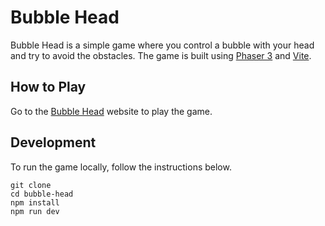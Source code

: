 # Bubble Head

Bubble Head is a simple game where you control a bubble with your head and try to avoid the obstacles. The game is built using [Phaser 3](https://phaser.io) and [Vite](https://vitejs.dev).

## How to Play

Go to the [Bubble Head](https://trvsm.github.io/bubble-head/) website to play the game.

## Development

To run the game locally, follow the instructions below.

```
git clone
cd bubble-head
npm install
npm run dev
```
